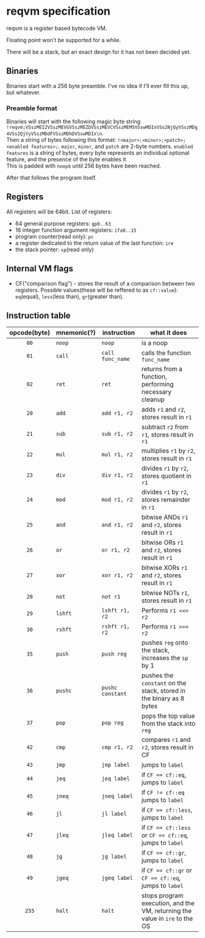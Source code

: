 # reqvm specification

reqvm is a register based bytecode VM.

Floating point won't be supported for a while.

There will be a stack, but an exact design for it has not been decided yet.

## Binaries

Binaries start with a 256 byte preamble. I've no idea if I'll ever fill this up, but whatever.

### Preamble format

Binaries will start with the following magic byte string `!reqvm;VSszMEI2VSszMEVGVSszMEZDVSszMEVCVSszMEM5VSswMDIxVSs2NjQyVSszMDg4VSs2QjYyVSszMDdFVSszMDhDVSswMDIx\n`.  
Then a string of bytes following this format: `!<major>;<minor>;<patch>;<enabled features>;`. `major`, `minor`, and `patch` are 2-byte numbers. `enabled features` is a string of bytes, every byte represents an individual optional feature, and the presence of the byte enables it.  
This is padded with `noop`s until 256 bytes have been reached.

After that follows the program itself.

## Registers

All registers will be 64bit. List of registers:

* 64 general purpose registers: `gp0..63`
* 16 integer function argument registers: `ifa0..15`
* program counter(read only): `pc`
* a register dedicated to the return value of the last function: `ire`
* the stack pointer: `sp`(read only)

## Internal VM flags

* CF("comparison flag") - stores the result of a comparison between two registers. Possible values(these will be reffered to as `cf::value`): `eq`(equal), `less`(less than), `gr`(greater than).

## Instruction table

| opcode(byte) | mnemonic(?) | instruction | what it does |
|:------:|----------|-------------|------------|
|   `00`   | `noop` | `noop` | is a noop |
|   `01`   | `call` | `call func_name` | calls the function `func_name` |
|   `02`   | `ret` | `ret` | returns from a function, performing necessary cleanup |
|   `20`   | `add` | `add r1, r2` | adds `r1` and `r2`, stores result in `r1`|
|   `21`   | `sub` | `sub r1, r2`| subtract `r2` from `r1`, stores result in `r1`|
|   `22`   | `mul` | `mul r1, r2` | multiplies `r1` by `r2`, stores result in `r1`|
|   `23`   | `div` | `div r1, r2` | divides `r1` by `r2`, stores quotient in `r1`|
|   `24`   | `mod` | `mod r1, r2` | divides `r1` by `r2`, stores remainder in `r1`|
|   `25`   | `and` | `and r1, r2` | bitwise ANDs `r1` and `r2`, stores result in `r1`|
|   `26`   | `or`  | `or r1, r2`  | bitwise ORs `r1` and `r2`, stores result in `r1`|
|   `27`   | `xor` | `xor r1, r2` | bitwise XORs `r1` and `r2`, stores result in `r1`|
|   `28`   | `not` | `not r1`     | bitwise NOTs `r1`, stores result in `r1`|
|   `29`   | `lshft` | `lshft r1, r2` | Performs `r1 <<= r2` |
|   `30`   | `rshft` | `rshft r1, r2` | Performs `r1 >>= r2` |
|   `35`   | `push` | `push reg`  | pushes `reg` onto the stack, increases the `sp` by 1|
|   `36`   | `pushc` | `pushc constant` | pushes the `constant` on the stack, stored in the binary as 8 bytes|
|   `37`   | `pop`   | `pop reg` | pops the top value from the stack into `reg`|
|   `42`   | `cmp` | `cmp r1, r2` | compares `r1` and `r2`, stores result in CF |
|   `43`   | `jmp` | `jmp label` | jumps to `label` |
|   `44`   | `jeq` | `jeq label` | if `CF == cf::eq`, jumps to `label` |
|   `45`   | `jneq` | `jneq label` | if `CF != cf::eq` jumps to `label` |
|   `46`   | `jl` | `jl label` | if `CF == cf::less`, jumps to `label` |
|   `47`   | `jleq` | `jleq label` | if `CF == cf::less` or `CF == cf::eq`, jumps to `label` |
|   `48`   | `jg` | `jg label` | if `CF == cf::gr`, jumps to `label` |
|   `49`   | `jgeq` | `jgeq label` | if `CF == cf::gr` or `CF == cf::eq`, jumps to `label`
|   `255`  | `halt` | `halt` | stops program execution, and the VM, returning the value in `ire` to the OS |

